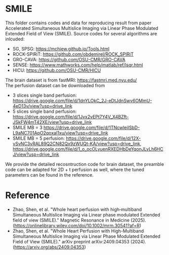 # SMILE
This folder contains codes and data for reproducing result from paper Accelerated Simultaneous Multislice Imaging via Linear Phase Modulated Extended Field of View (SMILE).
Source codes for several algorithms are inlcuded:
- SG, SPSG: https://mchiew.github.io/Tools.html
- ROCK-SPIRiT: https://github.com/obdemirel/ROCK_SPIRiT
- GRO-CAVA: https://github.com/OSU-CMR/GRO-CAVA
- SENSE: https://www.mathworks.com/help/matlab/ref/lsqr.html
- HICU: https://github.com/OSU-CMR/HICU



The brain dataset is from fastMRI: https://fastmri.med.nyu.edu/  
The perfusion dataset can be downloaded from 
- 3 slices single band perfusion: https://drive.google.com/file/d/1dnYLOkC_2J-eDtJdnSwv6OMmU-4eD13v/view?usp=drive_link
- 5 slices single band perfusion: https://drive.google.com/file/d/1Jvx2vEPt7Y4V_X4BZft-JSkFW4mT42XE/view?usp=drive_link
- SMILE MB = 3 https://drive.google.com/file/d/1TNcwleiISbD-L9aNC701ApO2qoxaI1xu/view?usp=drive_link
- SMILE MB = 5 perfusion: https://drive.google.com/file/d/12X-vSvNC3vRAL89Q2CN82Qx9zWUQt-KA/view?usp=drive_link, https://drive.google.com/file/d/1_o_ocOLyuenRXEDHbDeYqonJLvLh6HCJ/view?usp=drive_link

We provide the detailed recosntruction code for brain dataset, the preamble code can be adapted for 2D + t perfusion as well, where the tuned parameters can be found in the reference.

# Reference
- Zhao, Shen, et al. "Whole heart perfusion with high‐multiband Simultaneous Multislice Imaging via Linear phase modulated Extended field of view (SMILE)." Magnetic Resonance in Medicine (2025). (https://onlinelibrary.wiley.com/doi/10.1002/mrm.30541?af=R)
- Zhao, Shen, et al. "Whole Heart Perfusion with High-Multiband Simultaneous Multislice Imaging via Linear Phase Modulated Extended Field of View (SMILE)." arXiv preprint arXiv:2409.04353 (2024). (https://arxiv.org/abs/2409.04353)
